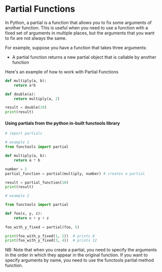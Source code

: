# Partial Functions

In Python, a partial is a function that allows you to fix some arguments of another function. This is useful when you need to use a function with a fixed set of arguments in multiple places, but the arguments that you want to fix are not always the same.

For example, suppose you have a function that takes three arguments:

* A partial function returns a new partial object that is callable by another function

Here's an example of how to work with Partial Functions

```python
def multiply(a, b):
    return a*b

def double(a):
    return multiply(a, 2)

result = double(10)
print(result) 
```

#### Using partials from the python in-built functools library

```python
# import partials

# example 1
from functools import partial

def multiply(a, b):
    return a * b

number = 2
partial_function = partial(multiply, number) # creates a partial

result = partial_function(10)
print(result)

# example 2

from functools import partial

def foo(x, y, z):
    return x + y + z
    
foo_with_y_fixed = partial(foo, 5)

print(foo_with_y_fixed(1, 2))  # prints 8
print(foo_with_y_fixed(3, 4))  # prints 12
```

NB: Note that when you create a partial, you need to specify the arguments in the order in which they appear in the original function. If you want to specify arguments by name, you need to use the functools partial method function.
